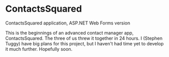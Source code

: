 # ContactsSquared
ContactsSquared application, ASP.NET Web Forms version

This is the beginnings of an advanced contact manager app, ContactsSquared. The three of us threw it together in 24 hours. I (Stephen Tuggy) have big plans for this project, but I haven't had time yet to develop it much further. Hopefully soon.

